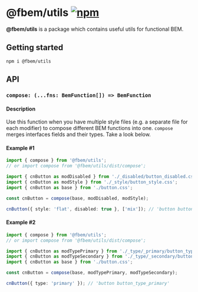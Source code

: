 # @fbem/utils [![npm](https://img.shields.io/npm/v/@fbem/utils)](https://www.npmjs.com/package/@fbem/utils)

**@fbem/utils** is a package which contains useful utils for functional BEM.

## Getting started

```console
npm i @fbem/utils
```

## API

### `compose: (...fns: BemFunction[]) => BemFunction`

#### Description

Use this function when you have multiple style files (e.g. a separate file for each modifier) ​​to 
compose different BEM functions into one. `compose` merges interfaces fields and their types. Take a look below.

#### Example #1
```ts
import { compose } from '@fbem/utils';
// or import compose from '@fbem/utils/dist/compose';

import { cnButton as modDisabled } from './_disabled/button_disabled.css';
import { cnButton as modStyle } from './_style/button_style.css';
import { cnButton as base } from './button.css';

const cnButton = compose(base, modDisabled, modStyle);

cnButton({ style: 'flat', disabled: true }, ['mix']); // 'button button_style_flat button_disabled mix'
```

#### Example #2
```ts
import { compose } from '@fbem/utils';
// or import compose from '@fbem/utils/dist/compose';

import { cnButton as modTypePrimary } from './_type/_primary/button_type_primary.css';
import { cnButton as modTypeSecondary } from './_type/_secondary/button_type_secondary.css';
import { cnButton as base } from './button.css';

const cnButton = compose(base, modTypePrimary, modTypeSecondary);

cnButton({ type: 'primary' }); // 'button button_type_primary'
```